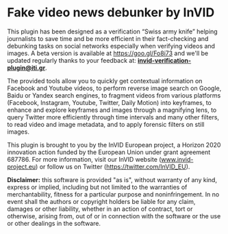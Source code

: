 # Fake video news debunker by InVID

This plugin has been designed as a verification “Swiss army knife” helping journalists to save time and be more efficient in their fact-checking and debunking tasks on social networks especially when verifying videos and images. A beta version is available at https://goo.gl/Fo8i73 and we'll be updated regularly thanks to your feedback at: **invid-verification-plugin@iti.gr**.
 
The provided tools allow you to quickly get contextual information on Facebook and Youtube videos, to perform reverse image search on Google, Baidu or Yandex search engines, to fragment videos from various platforms (Facebook, Instagram, Youtube, Twitter, Daily Motion) into keyframes, to enhance and explore keyframes and images through a magnifying lens, to query Twitter more efficiently through time intervals and many other filters, to read video and image metadata, and to apply forensic filters on still images.

This plugin is brought to you by the InVID European project, a Horizon 2020 innovation action funded by the European Union under grant agreement 687786. For more information, visit our InVID website (www.invid-project.eu) or follow us on Twitter (https://twitter.com/InVID_EU).

**Disclaimer:** this software is provided "as is", without warranty of any kind, express or implied, including but not limited to the warranties of merchantability, fitness for a particular purpose and noninfringement. In no event shall the authors or copyright holders be liable for any claim, damages or other liability, whether in an action of contract, tort or otherwise, arising from, out of or in connection with the software or the use or other dealings in the software.
